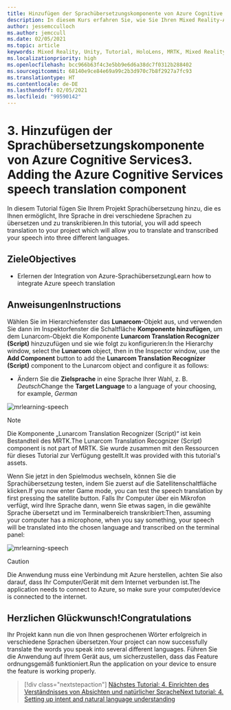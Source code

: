 ```yaml
---
title: Hinzufügen der Sprachübersetzungskomponente von Azure Cognitive Services
description: In diesem Kurs erfahren Sie, wie Sie Ihren Mixed Reality-Anwendungen die Sprachübersetzung von Azure Cognitive Services hinzufügen.
author: jessemcculloch
ms.author: jemccull
ms.date: 02/05/2021
ms.topic: article
keywords: Mixed Reality, Unity, Tutorial, HoloLens, MRTK, Mixed Reality Toolkit, UWP, Azure Spatial Anchors, Spracherkennung, Windows 10, Sprachübersetzung
ms.localizationpriority: high
ms.openlocfilehash: bcc966b63f4c3e5bb9e6d6a38dc7f0312b288402
ms.sourcegitcommit: 68140e9ce84e69a99c2b3d970c7b8f2927a7fc93
ms.translationtype: HT
ms.contentlocale: de-DE
ms.lasthandoff: 02/05/2021
ms.locfileid: "99590142"
---
```

# <a name="3-adding-the-azure-cognitive-services-speech-translation-component"></a><span data-ttu-id="39f51-104">3. Hinzufügen der Sprachübersetzungskomponente von Azure Cognitive Services</span><span class="sxs-lookup"><span data-stu-id="39f51-104">3. Adding the Azure Cognitive Services speech translation component</span></span>

<span data-ttu-id="39f51-105">In diesem Tutorial fügen Sie Ihrem Projekt Sprachübersetzung hinzu, die es Ihnen ermöglicht, Ihre Sprache in drei verschiedene Sprachen zu übersetzen und zu transkribieren.</span><span class="sxs-lookup"><span data-stu-id="39f51-105">In this tutorial, you will add speech translation to your project which will allow you to translate and transcribed your speech into three different languages.</span></span>

## <a name="objectives"></a><span data-ttu-id="39f51-106">Ziele</span><span class="sxs-lookup"><span data-stu-id="39f51-106">Objectives</span></span>

* <span data-ttu-id="39f51-107">Erlernen der Integration von Azure-Sprachübersetzung</span><span class="sxs-lookup"><span data-stu-id="39f51-107">Learn how to integrate Azure speech translation</span></span>

## <a name="instructions"></a><span data-ttu-id="39f51-108">Anweisungen</span><span class="sxs-lookup"><span data-stu-id="39f51-108">Instructions</span></span>

<span data-ttu-id="39f51-109">Wählen Sie im Hierarchiefenster das **Lunarcom**-Objekt aus, und verwenden Sie dann im Inspektorfenster die Schaltfläche **Komponente hinzufügen**, um dem Lunarcom-Objekt die Komponente **Lunarcom Translation Recognizer (Script)** hinzuzufügen und sie wie folgt zu konfigurieren:</span><span class="sxs-lookup"><span data-stu-id="39f51-109">In the Hierarchy window, select the **Lunarcom** object, then in the Inspector window, use the **Add Component** button to add the **Lunarcom Translation Recognizer (Script)** component to the Lunarcom object and configure it as follows:</span></span>

* <span data-ttu-id="39f51-110">Ändern Sie die **Zielsprache** in eine Sprache Ihrer Wahl, z. B. _Deutsch_</span><span class="sxs-lookup"><span data-stu-id="39f51-110">Change the **Target Language** to a language of your choosing, for example, _German_</span></span>

![mrlearning-speech](images/mrlearning-speech/tutorial3-section1-step1-1.png)

> [!NOTE]
> <span data-ttu-id="39f51-112">Die Komponente „Lunarcom Translation Recognizer (Script)“ ist kein Bestandteil des MRTK.</span><span class="sxs-lookup"><span data-stu-id="39f51-112">The Lunarcom Translation Recognizer (Script) component is not part of MRTK.</span></span> <span data-ttu-id="39f51-113">Sie wurde zusammen mit den Ressourcen für dieses Tutorial zur Verfügung gestellt.</span><span class="sxs-lookup"><span data-stu-id="39f51-113">It was provided with this tutorial's assets.</span></span>

<span data-ttu-id="39f51-114">Wenn Sie jetzt in den Spielmodus wechseln, können Sie die Sprachübersetzung testen, indem Sie zuerst auf die Satellitenschaltfläche klicken.</span><span class="sxs-lookup"><span data-stu-id="39f51-114">If you now enter Game mode, you can test the speech translation by first pressing the satellite button.</span></span> <span data-ttu-id="39f51-115">Falls Ihr Computer über ein Mikrofon verfügt, wird Ihre Sprache dann, wenn Sie etwas sagen, in die gewählte Sprache übersetzt und im Terminalbereich transkribiert:</span><span class="sxs-lookup"><span data-stu-id="39f51-115">Then, assuming your computer has a microphone, when you say something, your speech will be translated into the chosen language and transcribed on the terminal panel:</span></span>

![mrlearning-speech](images/mrlearning-speech/tutorial3-section1-step1-2.png)

> [!CAUTION]
> <span data-ttu-id="39f51-117">Die Anwendung muss eine Verbindung mit Azure herstellen, achten Sie also darauf, dass Ihr Computer/Gerät mit dem Internet verbunden ist.</span><span class="sxs-lookup"><span data-stu-id="39f51-117">The application needs to connect to Azure, so make sure your computer/device is connected to the internet.</span></span>

## <a name="congratulations"></a><span data-ttu-id="39f51-118">Herzlichen Glückwunsch!</span><span class="sxs-lookup"><span data-stu-id="39f51-118">Congratulations</span></span>

<span data-ttu-id="39f51-119">Ihr Projekt kann nun die von Ihnen gesprochenen Wörter erfolgreich in verschiedene Sprachen übersetzen.</span><span class="sxs-lookup"><span data-stu-id="39f51-119">Your project can now successfully translate the words you speak into several different languages.</span></span> <span data-ttu-id="39f51-120">Führen Sie die Anwendung auf Ihrem Gerät aus, um sicherzustellen, dass das Feature ordnungsgemäß funktioniert.</span><span class="sxs-lookup"><span data-stu-id="39f51-120">Run the application on your device to ensure the feature is working properly.</span></span>

> [!div class="nextstepaction"]
> [<span data-ttu-id="39f51-121">Nächstes Tutorial: 4. Einrichten des Verständnisses von Absichten und natürlicher Sprache</span><span class="sxs-lookup"><span data-stu-id="39f51-121">Next tutorial: 4. Setting up intent and natural language understanding</span></span>](mrlearning-speechSDK-ch4.md)
